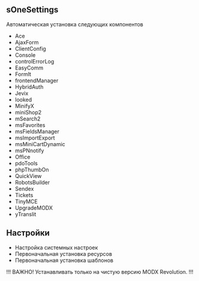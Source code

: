 ## sOneSettings

Автоматическая установка следующих компонентов

* Ace
* AjaxForm
* ClientConfig
* Console
* controlErrorLog
* EasyComm
* FormIt
* frontendManager
* HybridAuth
* Jevix
* looked
* MinifyX
* miniShop2
* mSearch2
* msFavorites
* msFieldsManager
* msImportExport
* msMiniCartDynamic
* msPNnotify
* Office
* pdoTools
* phpThumbOn
* QuickView
* RobotsBuilder
* Sendex
* Tickets
* TinyMCE
* UpgradeMODX
* yTranslit

## Настройки

* Настройка системных настроек
* Первоначальная установка ресурсов
* Первоначальная установка шаблонов

!!! ВАЖНО! Устанавливать только на чистую версию MODX Revolution. !!!